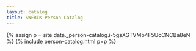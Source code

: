 ```yaml
---
layout: catalog
title: SWERIK Person Catalog
---
```

{% assign p = site.data._person-catalog.i-5gsXGTVMb4F5UcCNCBa8eN %}
{% include person-catalog.html p=p %}

